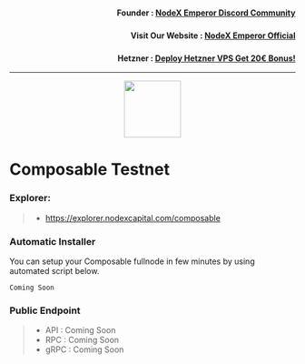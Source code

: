 <h3><p style="font-size:14px" align="right">Founder :
<a href="https://discord.gg/bDUAwZhqBb" target="_blank">NodeX Emperor Discord Community</a></p></h3>
<h3><p style="font-size:14px" align="right">Visit Our Website :
<a href="https://nodex.one" target="_blank">NodeX Emperor Official</a></p></h3>
<h3><p style="font-size:14px" align="right">Hetzner :
<a href="https://hetzner.cloud/?ref=bMTVi7dcwSgA" target="_blank">Deploy Hetzner VPS Get 20€ Bonus!</a></h3>
<hr>

<p align="center">
  <img height="100" height="auto" src="https://nodestake.top/gallery_gen/fb4993da2dd6b6735c9b994f45f32034_336x336_fit.jpg">
</p>

# Composable Testnet

### Explorer:
>-  https://explorer.nodexcapital.com/composable

### Automatic Installer
You can setup your Composable fullnode in few minutes by using automated script below.
```
Coming Soon
```
### Public Endpoint

>- API : Coming Soon
>- RPC : Coming Soon
>- gRPC : Coming Soon